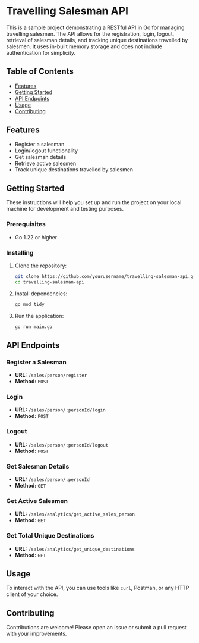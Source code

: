 # Travelling Salesman API

This is a sample project demonstrating a RESTful API in Go for managing travelling salesmen. The API allows for the registration, login, logout, retrieval of salesman details, and tracking unique destinations travelled by salesmen. It uses in-built memory storage and does not include authentication for simplicity.

## Table of Contents

- [Features](#features)
- [Getting Started](#getting-started)
- [API Endpoints](#api-endpoints)
- [Usage](#usage)
- [Contributing](#contributing)

## Features

- Register a salesman
- Login/logout functionality
- Get salesman details
- Retrieve active salesmen
- Track unique destinations travelled by salesmen

## Getting Started

These instructions will help you set up and run the project on your local machine for development and testing purposes.

### Prerequisites

- Go 1.22 or higher

### Installing

1. Clone the repository:
    ```sh
    git clone https://github.com/yourusername/travelling-salesman-api.git
    cd travelling-salesman-api
    ```

2. Install dependencies:
    ```sh
    go mod tidy
    ```

3. Run the application:
    ```sh
    go run main.go
    ```

## API Endpoints

### Register a Salesman

- **URL:** `/sales/person/register`
- **Method:** `POST`

### Login

- **URL:** `/sales/person/:personId/login`
- **Method:** `POST`

### Logout

- **URL:** `/sales/person/:personId/logout`
- **Method:** `POST`

### Get Salesman Details

- **URL:** `/sales/person/:personId`
- **Method:** `GET`

### Get Active Salesmen

- **URL:** `/sales/analytics/get_active_sales_person`
- **Method:** `GET`

### Get Total Unique Destinations

- **URL:** `/sales/analytics/get_unique_destinations`
- **Method:** `GET`

## Usage

To interact with the API, you can use tools like `curl`, Postman, or any HTTP client of your choice.

## Contributing

Contributions are welcome! Please open an issue or submit a pull request with your improvements.
